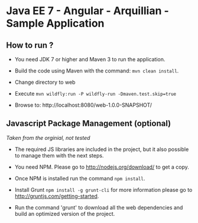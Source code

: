 # Java EE 7 - Angular - Arquillian - Sample Application

## How to run ? ##

* You need JDK 7 or higher and Maven 3 to run the application.

* Build the code using Maven with the command: `mvn clean install`.

* Change directory to web

* Execute  `mvn wildfly:run -P wildfly-run -Dmaven.test.skip=true`

* Browse to: http://localhost:8080/web-1.0.0-SNAPSHOT/


## Javascript Package Management (optional) ##
_Taken from the orginial, not tested_

* The required JS libraries are included in the project, but it also possible to manage them with the next steps.

* You need NPM. Please go to http://nodejs.org/download/ to get a copy.

* Once NPM is installed run the command `npm install`.

* Install Grunt `npm install -g grunt-cli`  for more information please go to http://gruntjs.com/getting-started.

* Run the command 'grunt' to download all the web dependencies and build an optimized version of the project.
